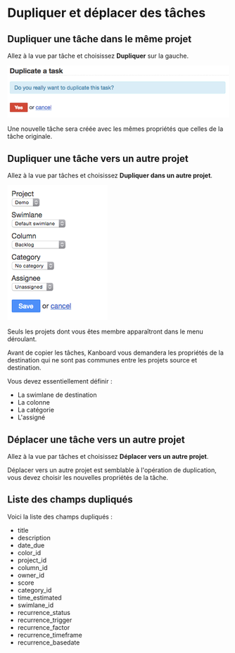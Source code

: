 Dupliquer et déplacer des tâches
================================

Dupliquer une tâche dans le même projet
---------------------------------------

Allez à la vue par tâche et choisissez **Dupliquer** sur la gauche.

![Duplication de tâche](../screenshots/task-duplication.png)

Une nouvelle tâche sera créée avec les mêmes propriétés que celles de la tâche originale.

Dupliquer une tâche vers un autre projet
-----------------------------------

Allez à la vue par tâches et choisissez **Dupliquer dans un autre projet**.

![Duplication d'une tâche dans un autre projet](../screenshots/task-duplication-another-project.png)

Seuls les projets dont vous êtes membre apparaîtront dans le menu déroulant.

Avant de copier les tâches, Kanboard vous demandera les propriétés de la destination qui ne sont pas communes entre les projets source et destination.

Vous devez essentiellement définir :

- La swimlane de destination
- La colonne
- La catégorie
- L'assigné

Déplacer une tâche vers un autre projet
------------------------------

Allez à la vue par tâches et choisissez **Déplacer vers un autre projet**.

Déplacer vers un autre projet est semblable à l'opération de duplication, vous devez choisir les nouvelles propriétés de la tâche.

Liste des champs dupliqués
-------------------------
Voici la liste des champs dupliqués :

- title
- description
- date_due
- color_id
- project_id
- column_id
- owner_id
- score
- category_id
- time_estimated
- swimlane_id
- recurrence_status
- recurrence_trigger
- recurrence_factor
- recurrence_timeframe
- recurrence_basedate

